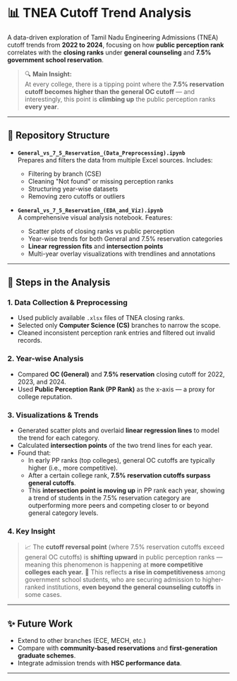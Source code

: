 # 📊 TNEA Cutoff Trend Analysis

A data-driven exploration of Tamil Nadu Engineering Admissions (TNEA) cutoff trends from **2022 to 2024**, focusing on how **public perception rank** correlates with the **closing ranks** under **general counseling** and **7.5% government school reservation**.

> 🔍 **Main Insight:**  
At every college, there is a tipping point where the **7.5% reservation cutoff becomes higher than the general OC cutoff** — and interestingly, this point is **climbing up** the public perception ranks **every year**.

---

## 📁 Repository Structure

- **`General_vs_7_5_Reservation_(Data_Preprocessing).ipynb`**  
   Prepares and filters the data from multiple Excel sources. Includes:
   - Filtering by branch (CSE)
   - Cleaning "Not found" or missing perception ranks
   - Structuring year-wise datasets
   - Removing zero cutoffs or outliers

- **`General_vs_7_5_Reservation_(EDA_and_Viz).ipynb`**  
   A comprehensive visual analysis notebook. Features:
   - Scatter plots of closing ranks vs public perception
   - Year-wise trends for both General and 7.5% reservation categories
   - **Linear regression fits** and **intersection points**
   - Multi-year overlay visualizations with trendlines and annotations

---

## 🧪 Steps in the Analysis

### 1. Data Collection & Preprocessing
- Used publicly available `.xlsx` files of TNEA closing ranks.
- Selected only **Computer Science (CS)** branches to narrow the scope.
- Cleaned inconsistent perception rank entries and filtered out invalid records.

### 2. Year-wise Analysis
- Compared **OC (General)** and **7.5% reservation** closing cutoff for 2022, 2023, and 2024.
- Used **Public Perception Rank (PP Rank)** as the x-axis — a proxy for college reputation.

### 3. Visualizations & Trends
- Generated scatter plots and overlaid **linear regression lines** to model the trend for each category.
- Calculated **intersection points** of the two trend lines for each year.
- Found that:
   - In early PP ranks (top colleges), general OC cutoffs are typically higher (i.e., more competitive).
   - After a certain college rank, **7.5% reservation cutoffs surpass general cutoffs**.
   - This **intersection point is moving up** in PP rank each year, showing a trend of students in the 7.5% reservation category are outperforming more peers and competing closer to or beyond general category levels.

### 4. Key Insight
> 📈 The **cutoff reversal point** (where 7.5% reservation cutoffs exceed general OC cutoffs) is **shifting upward** in public perception ranks — meaning this phenomenon is happening at **more competitive colleges each year.**
> 🎯 This reflects **a rise in competitiveness** among government school students, who are securing admission to higher-ranked institutions, **even beyond the general counseling cutoffs** in some cases.
---

## ✨ Future Work

- Extend to other branches (ECE, MECH, etc.)
- Compare with **community-based reservations** and **first-generation graduate schemes**.
- Integrate admission trends with **HSC performance data**.

---
